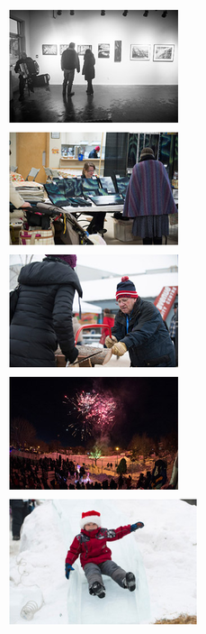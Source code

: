 ![](/uploads/outdoorfun1.jpg)

![](/uploads/outdoorfun2.jpg)

![](/uploads/outdoorfun3.jpg)

![](/uploads/outdoorfun4.jpg)

![](/uploads/outdoorfun5.jpg)